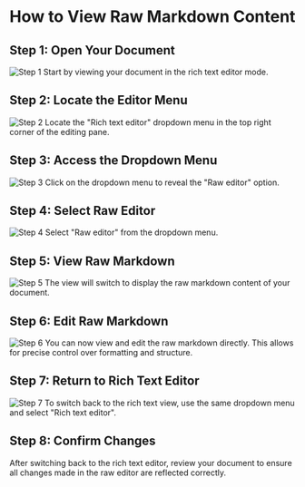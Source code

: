 # How to View Raw Markdown Content

## Step 1: Open Your Document
![Step 1](/img/view_raw_markdown_content/step_1.png)
Start by viewing your document in the rich text editor mode.

## Step 2: Locate the Editor Menu
![Step 2](/img/view_raw_markdown_content/step_2.png)
Locate the "Rich text editor" dropdown menu in the top right corner of the editing pane.

## Step 3: Access the Dropdown Menu
![Step 3](/img/view_raw_markdown_content/step_3.png)
Click on the dropdown menu to reveal the "Raw editor" option.

## Step 4: Select Raw Editor
![Step 4](/img/view_raw_markdown_content/step_4.png)
Select "Raw editor" from the dropdown menu.

## Step 5: View Raw Markdown
![Step 5](/img/view_raw_markdown_content/step_5.png)
The view will switch to display the raw markdown content of your document.

## Step 6: Edit Raw Markdown
![Step 6](/img/view_raw_markdown_content/step_6.png)
You can now view and edit the raw markdown directly. This allows for precise control over formatting and structure.

## Step 7: Return to Rich Text Editor
![Step 7](/img/view_raw_markdown_content/step_7.png)
To switch back to the rich text view, use the same dropdown menu and select "Rich text editor".

## Step 8: Confirm Changes
After switching back to the rich text editor, review your document to ensure all changes made in the raw editor are reflected correctly.
